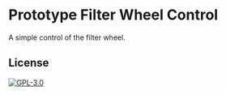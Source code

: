 # Prototype Filter Wheel Control

A simple control of the filter wheel.


## License

[![GPL-3.0](https://www.gnu.org/graphics/gplv3-127x51.png)](https://www.gnu.org/licenses/quick-guide-gplv3.html)